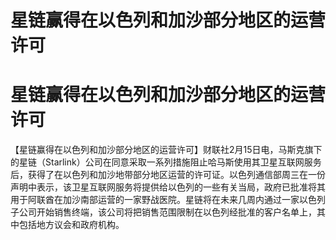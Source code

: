 # 星链赢得在以色列和加沙部分地区的运营许可

# 星链赢得在以色列和加沙部分地区的运营许可

【星链赢得在以色列和加沙部分地区的运营许可】财联社2月15日电，马斯克旗下的星链（Starlink）公司在同意采取一系列措施阻止哈马斯使用其卫星互联网服务后，获得了在以色列和加沙地带部分地区运营的许可证。以色列通信部周三在一份声明中表示，该卫星互联网服务将提供给以色列的一些有关当局，政府已批准将其用于阿联酋在加沙南部运营的一家野战医院。星链将在未来几周内通过一家以色列子公司开始销售终端，该公司将把销售范围限制在以色列经批准的客户名单上，其中包括地方议会和政府机构。

